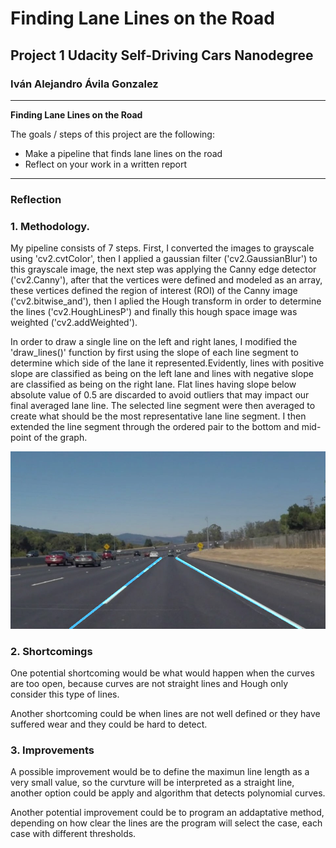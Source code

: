 # **Finding Lane Lines on the Road** 

## Project 1 Udacity Self-Driving Cars Nanodegree

### Iván Alejandro Ávila Gonzalez

---

**Finding Lane Lines on the Road**

The goals / steps of this project are the following:
* Make a pipeline that finds lane lines on the road
* Reflect on your work in a written report


[//]: # (Image References)

[image1]: ./test_images_output/solidWhiteCurve.jpg "SolidWhiteCurveLane"

---

### Reflection

### 1. Methodology.

My pipeline consists of 7 steps. First, I converted the images to grayscale using 'cv2.cvtColor', then I applied a gaussian filter ('cv2.GaussianBlur') to this grayscale image, the next step was applying the Canny edge detector ('cv2.Canny'), after that the vertices were defined and modeled as an array, these vertices defined the region of interest (ROI) of the Canny image ('cv2.bitwise_and'), then I aplied the Hough transform in order to determine the lines ('cv2.HoughLinesP') and finally this hough space image was weighted ('cv2.addWeighted').

In order to draw a single line on the left and right lanes, I modified the 'draw_lines()' function by  first using the slope of each line segment to determine which side of the lane it represented.Evidently, lines with positive slope are classified as being on the left lane and lines with negative slope are classified as being on the right lane. Flat lines having slope below absolute value of 0.5 are discarded to avoid outliers that may impact our final averaged lane line. The selected line segment were then averaged to create what should be the most representative lane line segment. I then extended the line segment through the ordered pair to the bottom and mid-point of the graph.



![alt text][image1]


### 2. Shortcomings


One potential shortcoming would be what would happen when the curves are too open, because curves are not straight lines and Hough only consider this type of lines.


Another shortcoming could be when lines are not well defined or they have suffered wear and they could be hard to detect.


### 3. Improvements

A possible improvement would be to define the maximun line length as a very small value, so the curvture will be interpreted as a straight line, another option could be apply and algorithm that detects polynomial curves.

Another potential improvement could be to program an addaptative method, depending on how clear the lines are the program will select the case, each case with different thresholds.
